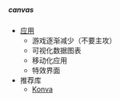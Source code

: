 ##### canvas
- [应用](2015-12)
    - 游戏逐渐减少（不要主攻）
    - 可视化数据图表
    - 移动化应用
    - 特效界面
- 推荐库
    - [Konva](https://konvajs.github.io/)